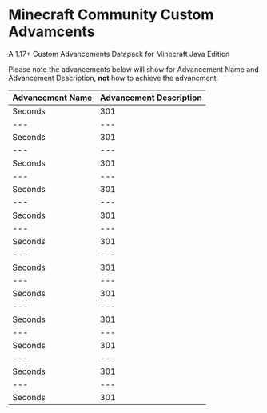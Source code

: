 # Minecraft Community Custom Advamcents

A 1.17+ Custom Advancements Datapack for Minecraft Java Edition

Please note the advancements below will show for Advancement Name and Advancement Description, **not** how to achieve the advancment.

Advancement Name | Advancement Description |
--- | --- |
Seconds | 301 |
--- | --- |
Seconds | 301 |
--- | --- |
Seconds | 301 |
--- | --- |
Seconds | 301 |
--- | --- |
Seconds | 301 |
--- | --- |
Seconds | 301 |
--- | --- |
Seconds | 301 |
--- | --- |
Seconds | 301 |
--- | --- |
Seconds | 301 |
--- | --- |
Seconds | 301 |
--- | --- |
Seconds | 301 |
--- | --- |
Seconds | 301 |



